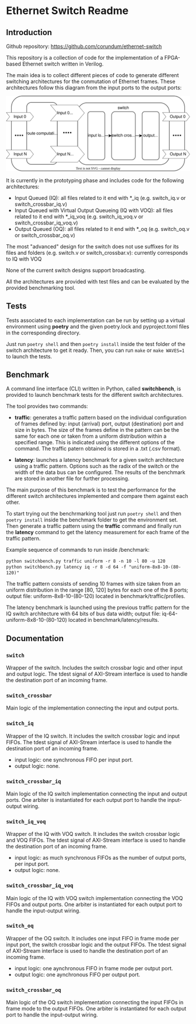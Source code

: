 # Ethernet Switch Readme

## Introduction

Github repository: https://github.com/corundum/ethernet-switch

This repository is a collection of code for the implementation of a FPGA-based Ethernet switch written in Verilog. 

The main idea is to collect different pieces of code to generate different switching architectures for the conmutation of Ethernet frames. These architectures follow this diagram from the input ports to the output ports:

![Switch block diagram](docs/switch_block.svg)

It is currently in the prototyping phase and includes code for the following architectures:

* Input Queued (IQ): all files related to it end with *_iq (e.g. switch_iq.v or switch_crossbar_iq.v)
* Input Queued with Virtual Output Queueing (IQ with VOQ): all files related to it end with *_iq_voq (e.g. switch_iq_voq.v or switch_crossbar_iq_voq.v)
* Output Queued (OQ): all files related to it end with *_oq (e.g. switch_oq.v or switch_crossbar_oq.v)

The most "advanced" design for the switch does not use suffixes for its files and folders (e.g. switch.v or switch_crossbar.v): currently corresponds to IQ with VOQ

None of the current switch designs support broadcasting.

All the architectures are provided with test files and can be evaluated by the provided benchmarking tool.

## Tests
Tests associated to each implementation can be run by setting up a virtual environment using **poetry** and the given poetry.lock and pyproject.toml files in the corresponding directory.

Just run `poetry shell` and then `poetry install` inside the test folder of the switch architecture to get it ready. Then, you can run `make` or `make WAVES=1` to launch the tests.

## Benchmark
A command line interface (CLI) written in Python, called **switchbench**, is provided to launch benchmark tests for the different switch architectures. 

The tool provides two commands:
* **traffic**: generates a traffic pattern based on the individual configuration of frames defined by: input (arrival) port, output (destination) port and size in bytes. The size of the frames define in the pattern can be the same for each one or taken from a 
uniform distribution within a specified range. This is indicated using the different options of the command. The traffic patern obtained is stored in a .txt (.csv format).

* **latency**: launches a latency benchmark for a given switch architecture using a traffic pattern. Options such as the radix of the switch or the width of the data bus can be configured. The results of the benchmark are stored in another file for further processing.

The main purpose of this benchmark is to test the performance for the different switch architectures implemented and compare them against each other.

To start trying out the benchrmarking tool just run `poetry shell` and then `poetry install` inside the benchmark folder to get the environment set. Then generate a traffic pattern using the **traffic** command and finally run the **latency** command to get the latency measurement for each frame of the traffic pattern.

Example sequence of commands to run inside /benchmark:

```
python switchbench.py traffic uniform -r 8 -n 10 -l 80 -u 120 
python switchbench.py latency iq -r 8 -d 64 -f "uniform-8x8-10-(80-120)"
```
The traffic pattern consists of sending 10 frames with size taken from an uniform distribution in the range [80, 120] bytes for each one of the 8 ports; output file: uniform-8x8-10-(80-120) located in benchmark/traffic/profiles.

The latency benchmark is launched using the previous traffic pattern for the IQ switch architecture with 64 bits of bus data width; output file: iq-64-uniform-8x8-10-(80-120) located in benchmark/latency/results.

## Documentation

### `switch`

Wrapper of the switch. Includes the switch crossbar logic and other input and output logic. The tdest signal of AXI-Stream interface is used to handle the destination port of an incoming frame.

### `switch_crossbar`

Main logic of the implementation connecting the input and output ports.

### `switch_iq`

Wrapper of the IQ switch. It includes the switch crossbar logic and input FIFOs. The tdest signal of AXI-Stream interface is used to handle the destination port of an incoming frame.
* input logic: one synchronous FIFO per input port.
* output logic: none.

### `switch_crossbar_iq`

Main logic of the IQ switch implementation connecting the input and output ports. One arbiter is instantiated for each output port to handle the input-output wiring.

### `switch_iq_voq`

Wrapper of the IQ with VOQ switch. It includes the switch crossbar logic and VOQ FIFOs. The tdest signal of AXI-Stream interface is used to handle the destination port of an incoming frame.
* input logic: as much synchronous FIFOs as the number of output ports, per input port.
* output logic: none.

### `switch_crossbar_iq_voq`

Main logic of the IQ with VOQ switch implementation connecting the VOQ FIFOs and output ports. One arbiter is instantiated for each output port to handle the input-output wiring.

### `switch_oq`

Wrapper of the OQ switch. It includes one input FIFO in frame mode per input port, the switch crossbar logic and the output FIFOs. The tdest signal of AXI-Stream interface is used to handle the destination port of an incoming frame.
* input logic: one aynchronous FIFO in frame mode per output port.
* output logic: one aynchronous FIFO per output port.

### `switch_crossbar_oq`

Main logic of the OQ switch implementation connecting the input FIFOs in frame mode to the output FIFOs. One arbiter is instantiated for each output port to handle the input-output wiring.